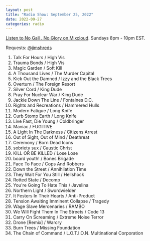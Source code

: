 ```yaml
---
layout: post
title: "Radio Show: September 25, 2022"
date: 2022-09-27
categories: radio
---
```


[Listen to No Gall . No Glory on Mixcloud](https://www.mixcloud.com/jimshreds/september-25-2022-no-gall-no-glory-wkdu-philadelphia-917fm/).
Sundays 8pm - 10pm EST.

Requests: [@jimshreds](https://twitter.com/jimshreds)


1. Talk For Hours / High Vis
2. Trauma Bonds / High Vis
3. Magic Garden / Soft Kill
4. A Thousand Lives / The Murder Capital
5. Kick Out the Damned / Izzy and the Black Trees
6. Overturn / The Foreign Resort
7. Silver Cord / King Dude
8. Pray For Nuclear War / King Dude
9. Jackie Down The Line / Fontaines D.C.
10. Rights and Recreations / Hammered Hulls
11. Modern Fatigue / Long Knife
12. Curb Stomp Earth / Long Knife
13. Live Fast, Die Young / Coldbringer
14. Maniac / FUGITIVE
15. A Light In The Darkness / Citizens Arrest
16. Out of Sight, Out of Mind / Deathreat
17. Ceremony / Born Dead Icons
18. sobriety sux / Caustic Christ
19. KILL OR BE KILLED / Lose Lose
20. board youth! / Bones Brigade
21. Face To Face / Cops And Robbers
22. Down the Street / Annihilation Time
23. They Wait For You Still / Hellshock
24. Rotted State / Decomp
25. You're Going To Hate This / Javelina
26. Northern Light / Swordwielder
27. It Festers In Their Hearts / Anti-Product
28. Tension Awaiting Imminent Collapse / Tragedy
29. Wage Slave Mercenaries / RAMBO
30. We Will Fight Them In The Streets / Code 13
31. Carry On Screaming / Extreme Noise Terror
32. Drone [Remix] / Warcry
33. Burn Trees / Missing Foundation
34. The Chain of Command / L.O.T.I.O.N. Multinational Corporation
